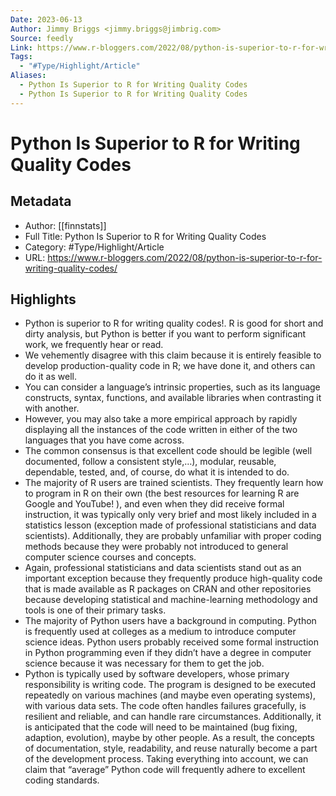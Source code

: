 ```yaml
---
Date: 2023-06-13
Author: Jimmy Briggs <jimmy.briggs@jimbrig.com>
Source: feedly
Link: https://www.r-bloggers.com/2022/08/python-is-superior-to-r-for-writing-quality-codes/
Tags:
  - "#Type/Highlight/Article"
Aliases:
  - Python Is Superior to R for Writing Quality Codes
  - Python Is Superior to R for Writing Quality Codes
---
```

# Python Is Superior to R for Writing Quality Codes

## Metadata
- Author: [[finnstats]]
- Full Title: Python Is Superior to R for Writing Quality Codes
- Category: #Type/Highlight/Article
- URL: https://www.r-bloggers.com/2022/08/python-is-superior-to-r-for-writing-quality-codes/

## Highlights
- Python is superior to R for writing quality codes!. R is good for short and dirty analysis, but Python is better if you want to perform significant work, we frequently hear or read.
- We vehemently disagree with this claim because it is entirely feasible to develop production-quality code in R; we have done it, and others can do it as well.
- You can consider a language’s intrinsic properties, such as its language constructs, syntax, functions, and available libraries when contrasting it with another.
- However, you may also take a more empirical approach by rapidly displaying all the instances of the code written in either of the two languages that you have come across.
- The common consensus is that excellent code should be legible (well documented, follow a consistent style,…), modular, reusable, dependable, tested, and, of course, do what it is intended to do.
- The majority of R users are trained scientists. 
  They frequently learn how to program in R on their own (the best resources for learning R are Google and YouTube! ), and even when they did receive formal instruction, it was typically only very brief and most likely included in a statistics lesson (exception made of professional statisticians and data scientists).
  Additionally, they are probably unfamiliar with proper coding methods because they were probably not introduced to general computer science courses and concepts.
- Again, professional statisticians and data scientists stand out as an important exception because they frequently produce high-quality code that is made available as R packages on CRAN and other repositories because developing statistical and machine-learning methodology and tools is one of their primary tasks.
- The majority of Python users have a background in computing. Python is frequently used at colleges as a medium to introduce computer science ideas. 
  Python users probably received some formal instruction in Python programming even if they didn’t have a degree in computer science because it was necessary for them to get the job.
- Python is typically used by software developers, whose primary responsibility is writing code. 
  The program is designed to be executed repeatedly on various machines (and maybe even operating systems), with various data sets. 
  The code often handles failures gracefully, is resilient and reliable, and can handle rare circumstances. 
  Additionally, it is anticipated that the code will need to be maintained (bug fixing, adaption, evolution), maybe by other people. 
  As a result, the concepts of documentation, style, readability, and reuse naturally become a part of the development process. 
  Taking everything into account, we can claim that “average” Python code will frequently adhere to excellent coding standards.
